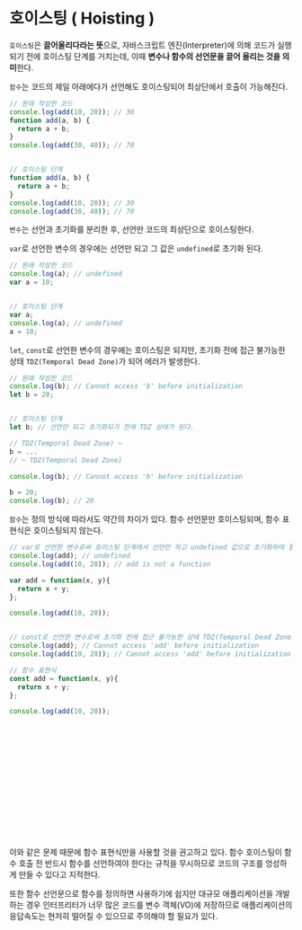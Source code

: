 # 호이스팅 ( Hoisting )

`호이스팅`은 **끌어올리다라는 뜻**으로, 자바스크립트 엔진(Interpreter)에 의해 코드가 실행 되기 전에 호이스팅 단계를 거치는데, 이때 **변수나 함수의 선언문을 끌어 올리는 것을 의미**한다. 

`함수`는 코드의 제일 아래에다가 선언해도 호이스팅되어 최상단에서 호출이 가능해진다.

```javascript
// 원래 작성한 코드
console.log(add(10, 20)); // 30
function add(a, b) {
  return a + b;
}
console.log(add(30, 40)); // 70


// 호이스팅 단계
function add(a, b) {
  return a + b;
}
console.log(add(10, 20)); // 30
console.log(add(30, 40)); // 70
```

`변수`는 선언과 초기화를 분리한 후, 선언만 코드의 최상단으로 호이스팅한다.

`var`로 선언한 변수의 경우에는 선언만 되고 그 값은 `undefined`로 초기화 된다.

```javascript
// 원래 작성한 코드
console.log(a); // undefined
var a = 10;


// 호이스팅 단계
var a;
console.log(a); // undefined
a = 10;
```

`let`, `const`로 선언한 변수의 경우에는 호이스팅은 되지만, 초기화 전에 접근 불가능한 상태 `TDZ(Temporal Dead Zone)`가 되어 에러가 발생한다.

```javascript
// 원래 작성한 코드
console.log(b); // Cannot access 'b' before initialization
let b = 20;


// 호이스팅 단계
let b; // 선언만 되고 초기화되기 전에 TDZ 상태가 된다.

// TDZ(Temporal Dead Zone) ~
b = ...
// ~ TDZ(Temporal Dead Zone)

console.log(b); // Cannot access 'b' before initialization

b = 20;
console.log(b); // 20
```

`함수`는 정의 방식에 따라서도 약간의 차이가 있다. 함수 선언문만 호이스팅되며, 함수 표현식은 호이스팅되지 않는다.

```javascript
// var로 선언한 변수로써 호이스팅 단계에서 선언만 하고 undefined 값으로 초기화하여 함수를 실행할 수 없다.
console.log(add); // undefined
console.log(add(10, 20)); // add is not a function

var add = function(x, y){
  return x + y;
};

console.log(add(10, 20));


// const로 선언한 변수로써 초기화 전에 접근 불가능한 상태 TDZ(Temporal Dead Zone)가 되어 에러가 발생한다.
console.log(add); // Cannot access 'add' before initialization
console.log(add(10, 20)); // Cannot access 'add' before initialization

// 함수 표현식
const add = function(x, y){
  return x + y;
};

console.log(add(10, 20));
```




















<br />
<br />
<br />
<br />
<br />
<br />
<br />
<br />
<br />
<br />
<br />
<br />


이와 같은 문제 때문에 함수 표현식만을 사용할 것을 권고하고 있다. 함수 호이스팅이 함수 호출 전 반드시 함수를 선언하여야 한다는 규칙을 무시하므로 코드의 구조를 엉성하게 만들 수 있다고 지적한다.

또한 함수 선언문으로 함수를 정의하면 사용하기에 쉽지만 대규모 애플리케이션을 개발하는 경우 인터프리터가 너무 많은 코드를 변수 객체(VO)에 저장하므로 애플리케이션의 응답속도는 현저히 떨어질 수 있으므로 주의해야 할 필요가 있다.
